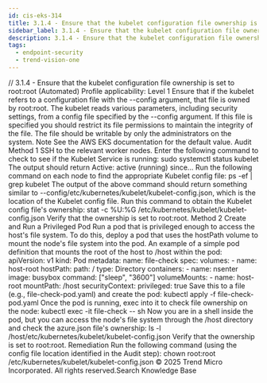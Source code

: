 ```yaml
---
id: cis-eks-314
title: 3.1.4 - Ensure that the kubelet configuration file ownership is set to root:root (Automated)
sidebar_label: 3.1.4 - Ensure that the kubelet configuration file ownership is set to root:root (Automated)
description: 3.1.4 - Ensure that the kubelet configuration file ownership is set to root:root (Automated)
tags:
  - endpoint-security
  - trend-vision-one
---
```


/*<![CDATA[*/ $('#title').html($('meta[name=map-description]').attr('content')); /*]]>*/ 3.1.4 - Ensure that the kubelet configuration file ownership is set to root:root (Automated) Profile applicability: Level 1 Ensure that if the kubelet refers to a configuration file with the --config argument, that file is owned by root:root. The kubelet reads various parameters, including security settings, from a config file specified by the --config argument. If this file is specified you should restrict its file permissions to maintain the integrity of the file. The file should be writable by only the administrators on the system. Note See the AWS EKS documentation for the default value. Audit Method 1 SSH to the relevant worker nodes. Enter the following command to check to see if the Kubelet Service is running: sudo systemctl status kubelet The output should return Active: active (running) since... Run the following command on each node to find the appropriate Kubelet config file: ps -ef | grep kubelet The output of the above command should return something similar to --config/etc/kubernetes/kubelet/kubelet-config.json, which is the location of the Kubelet config file. Run this command to obtain the Kubelet config file's ownership: stat -c %U:%G /etc/kubernetes/kubelet/kubelet-config.json Verify that the ownership is set to root:root. Method 2 Create and Run a Privileged Pod Run a pod that is privileged enough to access the host's file system. To do this, deploy a pod that uses the hostPath volume to mount the node's file system into the pod. An example of a simple pod definition that mounts the root of the host to /host within the pod: apiVersion: v1 kind: Pod metadata: name: file-check spec: volumes: - name: host-root hostPath: path: / type: Directory containers: - name: nsenter image: busybox command: ["sleep", "3600"] volumeMounts: - name: host-root mountPath: /host securityContext: privileged: true Save this to a file (e.g., file-check-pod.yaml) and create the pod: kubectl apply -f file-check-pod.yaml Once the pod is running, exec into it to check file ownership on the node: kubectl exec -it file-check -- sh Now you are in a shell inside the pod, but you can access the node's file system through the /host directory and check the azure.json file's ownership: ls -l /host/etc/kubernetes/kubelet/kubelet-config.json Verify that the ownership is set to root:root. Remediation Run the following command (using the config file location identified in the Audit step): chown root:root /etc/kubernetes/kubelet/kubelet-config.json © 2025 Trend Micro Incorporated. All rights reserved.Search Knowledge Base